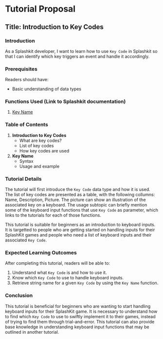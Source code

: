 # Tutorial Proposal

## Title: Introduction to Key Codes

### Introduction

As a Splashkit developer, I want to learn how to use `Key Code` in Splashkit so that I can identify
which key triggers an event and handle it accordingly.

### Prerequisites

Readers should have:

- Basic understanding of data types

### Functions Used (Link to Splashkit documentation)

1. [Key Name](https://splashkit.io/api/input/#key-name)

### Table of Contents

1. **Introduction to Key Codes**
   - What are key codes?
   - List of key codes
   - How key codes are used
1. **Key Name**
   - Syntax
   - Usage and example

### Tutorial Details

The tutorial will first introduce the `Key Code` data type and how it is used. The list of key codes
are presented as a table, with the following collumns: Name, Description, Picture. The picture can
show an illustration of the associated key on a keyboard. The usage subtopic can briefly mention
some of the keyboard input functions that use `Key Code` as parameter, which links to the tutorials
for each of those functions.

This tutorial is suitable for beginners as an introduction to keyboard inputs. It is targetted to
people who are getting started on handling inputs for their SplashKit games and people who need a
list of keyboard inputs and their associated `Key Code`.

### Expected Learning Outcomes

After completing this tutorial, readers will be able to:

1. Understand what `Key Code` is and how to use it.
1. Know which `Key Code` to use to handle keyboard inputs.
1. Retrieve string name for a given `Key Code` by using the `Key Name` function.

### Conclusion

This tutorial is beneficial for beginners who are wanting to start handling keyboard inputs for
their SplashKit game. It is necessary to understand how to find which `Key Code` to use to swiftly
implement it to their games, instead of trying to find them through trial-and-error. This tutorial
can also provide base knowledge in understanding keyboard input functions that may be outlined in
another tutorial.

